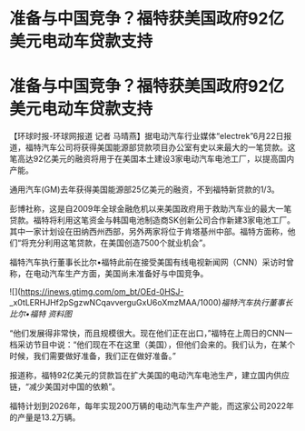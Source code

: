 # 准备与中国竞争？福特获美国政府92亿美元电动车贷款支持

# 准备与中国竞争？福特获美国政府92亿美元电动车贷款支持

【环球时报-环球网报道 记者
马晴燕】据电动汽车行业媒体“electrek”6月22日报道，福特汽车公司将获得美国能源部贷款项目办公室有史以来最大的一笔贷款。这笔高达92亿美元的融资将用于在美国本土建设3家电动汽车电池工厂，以提高国内产能。

通用汽车(GM)去年获得美国能源部25亿美元的融资，不到福特新贷款的1/3。

彭博社称，这是自2009年全球金融危机以来美国政府用于救助汽车业的最大一笔贷款。福特将利用这笔资金与韩国电池制造商SK创新公司合作新建3家电池工厂。其中一家计划设在田纳西州西部，另外两家将位于肯塔基州中部。福特方面称，他们“将充分利用这笔贷款，在美国创造7500个就业机会”。

福特汽车执行董事长比尔•福特此前在接受美国有线电视新闻网（CNN）采访时曾称，在电动汽车生产方面，美国尚未准备好与中国竞争。

![](https://inews.gtimg.com/om_bt/OEd-0HSJ-
_x0tLERHJHf2pSgzwNCqavverguGxU6oXmzMAA/1000)_福特汽车执行董事长比尔•福特 资料图_

“他们发展得非常快，而且规模很大。现在他们正在出口，”福特在上周日的CNN一档采访节目中说：“他们现在不在这里（美国），但他们会来的。我们认为，在某个时候，我们需要做好准备，我们正在做好准备。”

报道称，福特92亿美元的贷款旨在扩大美国的电动汽车电池生产，建立国内供应链，“减少美国对中国的依赖”。

福特计划到2026年，每年实现200万辆的电动汽车生产产能，而这家公司2022年的产量是13.2万辆。

